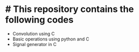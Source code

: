 # # This repository contains the following codes
- Convolution using C 
- Basic operations using python and C
- Signal generator in C
